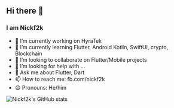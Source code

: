 ## Hi there 👋
### I am **Nickf2k**



- 🔭 I’m currently working on HyraTek
- 🌱 I’m currently learning Flutter, Android Kotlin, SwiftUI, crypto, Blockchain
- 👯 I’m looking to collaborate on Flutter/Mobile projects
- 🤔 I’m looking for help with ...
- 💬 Ask me about Flutter, Dart
- 📫 How to reach me: fb.com/nickf2k
- 😄 Pronouns: He/him

  
![Nickf2k's GitHub stats](https://github-readme-stats.vercel.app/api?username=nickf2k&theme=chartreuse-dark)
